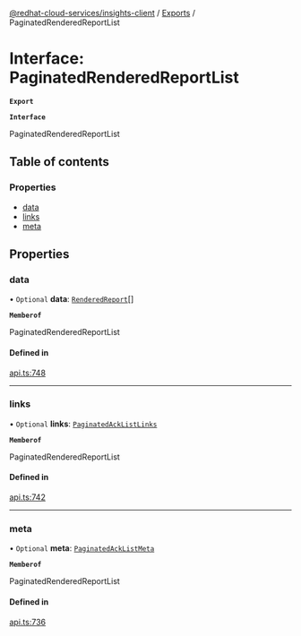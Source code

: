 [@redhat-cloud-services/insights-client](../README.md) / [Exports](../modules.md) / PaginatedRenderedReportList

# Interface: PaginatedRenderedReportList

**`Export`**

**`Interface`**

PaginatedRenderedReportList

## Table of contents

### Properties

- [data](PaginatedRenderedReportList.md#data)
- [links](PaginatedRenderedReportList.md#links)
- [meta](PaginatedRenderedReportList.md#meta)

## Properties

### data

• `Optional` **data**: [`RenderedReport`](RenderedReport.md)[]

**`Memberof`**

PaginatedRenderedReportList

#### Defined in

[api.ts:748](https://github.com/RedHatInsights/javascript-clients/blob/master/packages/insights/api.ts#L748)

___

### links

• `Optional` **links**: [`PaginatedAckListLinks`](PaginatedAckListLinks.md)

**`Memberof`**

PaginatedRenderedReportList

#### Defined in

[api.ts:742](https://github.com/RedHatInsights/javascript-clients/blob/master/packages/insights/api.ts#L742)

___

### meta

• `Optional` **meta**: [`PaginatedAckListMeta`](PaginatedAckListMeta.md)

**`Memberof`**

PaginatedRenderedReportList

#### Defined in

[api.ts:736](https://github.com/RedHatInsights/javascript-clients/blob/master/packages/insights/api.ts#L736)
